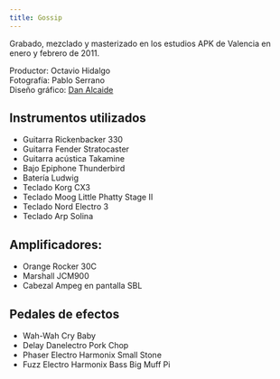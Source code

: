 ```yaml
---
title: Gossip
---
```


Grabado, mezclado y masterizado en los estudios APK de Valencia en enero y febrero de 2011.

Productor: Octavio Hidalgo<br>
Fotografía: Pablo Serrano<br>
Diseño gráfico: [Dan Alcaide](https://www.danalcaide.com)<br>

## Instrumentos utilizados

- Guitarra Rickenbacker 330
- Guitarra Fender Stratocaster
- Guitarra acústica Takamine
- Bajo Epiphone Thunderbird
- Batería Ludwig
- Teclado Korg CX3
- Teclado Moog Little Phatty Stage II
- Teclado Nord Electro 3
- Teclado Arp Solina

## Amplificadores:

- Orange Rocker 30C
- Marshall JCM900
- Cabezal Ampeg en pantalla SBL

## Pedales de efectos

- Wah-Wah Cry Baby
- Delay Danelectro Pork Chop
- Phaser Electro Harmonix Small Stone
- Fuzz Electro Harmonix Bass Big Muff Pi
